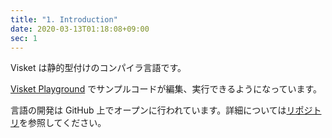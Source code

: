 ```yaml
---
title: "1. Introduction"
date: 2020-03-13T01:18:08+09:00
sec: 1
---
```


Visket は静的型付けのコンパイラ言語です。

[Visket Playground](https://play-visket.now.sh/) でサンプルコードが編集、実行できるようになっています。

言語の開発は GitHub 上でオープンに行われています。詳細については[リポジトリ](https://github.com/visket-lang/visket)を参照してください。
